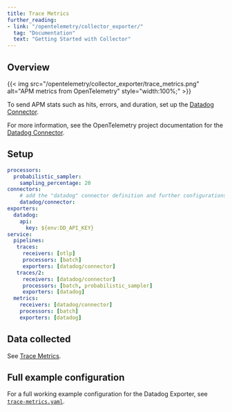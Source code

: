 ```yaml
---
title: Trace Metrics
further_reading:
- link: "/opentelemetry/collector_exporter/"
  tag: "Documentation"
  text: "Getting Started with Collector"
---
```


## Overview

{{< img src="/opentelemetry/collector_exporter/trace_metrics.png" alt="APM metrics from OpenTelemetry" style="width:100%;" >}}

To send APM stats such as hits, errors, and duration, set up the [Datadog Connector][1].

For more information, see the OpenTelemetry project documentation for the [Datadog Connector][1].

## Setup

```yaml
processors:
  probabilistic_sampler:
    sampling_percentage: 20
connectors:
    # add the "datadog" connector definition and further configurations
    datadog/connector:
exporters:
  datadog:
    api:
      key: ${env:DD_API_KEY}
service:
  pipelines:
   traces:
     receivers: [otlp]
     processors: [batch]
     exporters: [datadog/connector]
   traces/2:
     receivers: [datadog/connector]
     processors: [batch, probabilistic_sampler]
     exporters: [datadog]
  metrics:
    receivers: [datadog/connector]
    processors: [batch]
    exporters: [datadog]
```

## Data collected

See [Trace Metrics][2].

## Full example configuration

For a full working example configuration for the Datadog Exporter, see [`trace-metrics.yaml`][3].




[1]: https://github.com/open-telemetry/opentelemetry-collector-contrib/tree/main/connector/datadogconnector
[2]: /tracing/metrics/metrics_namespace/
[3]: https://github.com/open-telemetry/opentelemetry-collector-contrib/blob/main/exporter/datadogexporter/examples/trace-metrics.yaml
